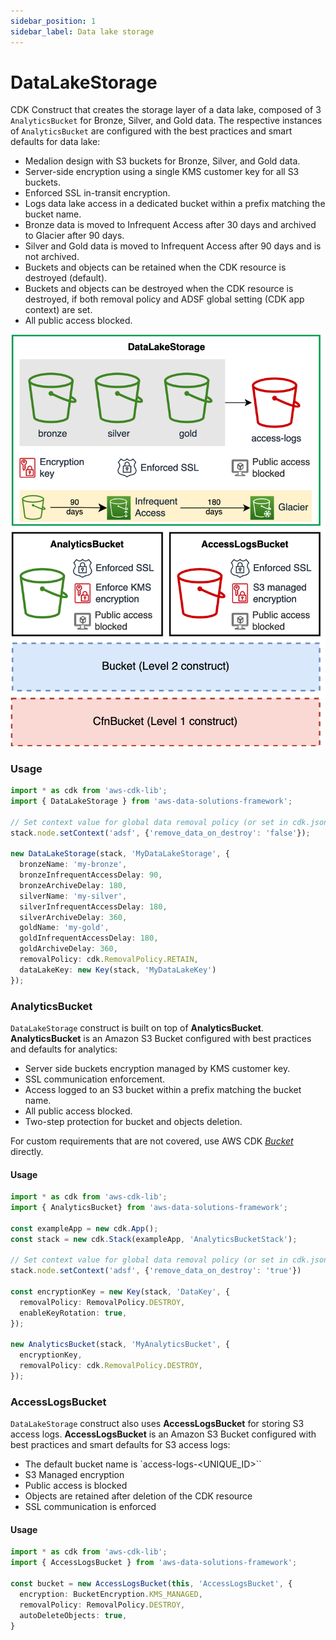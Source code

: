 ```yaml
---
sidebar_position: 1
sidebar_label: Data lake storage
---
```


# DataLakeStorage
 
CDK Construct that creates the storage layer of a data lake, composed of 3 `AnalyticsBucket` for Bronze, Silver, and Gold data. 
The respective instances of `AnalyticsBucket` are configured with the best practices and smart defaults for data lake:
- Medalion design with S3 buckets for Bronze, Silver, and Gold data.
- Server-side encryption using a single KMS customer key for all S3 buckets.
- Enforced SSL in-transit encryption.
- Logs data lake access in a dedicated bucket within a prefix matching the bucket name.
- Bronze data is moved to Infrequent Access after 30 days and archived to Glacier after 90 days.
- Silver and Gold data is moved to Infrequent Access after 90 days and is not archived.
- Buckets and objects can be retained when the CDK resource is destroyed (default).
- Buckets and objects can be destroyed when the CDK resource is destroyed, if both removal policy and ADSF global setting (CDK app context) are set.
- All public access blocked.

![Data lake storage](../../../static/img/adsf-data-lake-construct.png)

### Usage

```typescript
import * as cdk from 'aws-cdk-lib';
import { DataLakeStorage } from 'aws-data-solutions-framework';

// Set context value for global data removal policy (or set in cdk.json).
stack.node.setContext('adsf', {'remove_data_on_destroy': 'false'});

new DataLakeStorage(stack, 'MyDataLakeStorage', {
  bronzeName: 'my-bronze',
  bronzeInfrequentAccessDelay: 90,
  bronzeArchiveDelay: 180,
  silverName: 'my-silver',
  silverInfrequentAccessDelay: 180,
  silverArchiveDelay: 360,
  goldName: 'my-gold',
  goldInfrequentAccessDelay: 180,
  goldArchiveDelay: 360,
  removalPolicy: cdk.RemovalPolicy.RETAIN,
  dataLakeKey: new Key(stack, 'MyDataLakeKey')
});
```

### AnalyticsBucket

`DataLakeStorage` construct is built on top of **AnalyticsBucket**. **AnalyticsBucket** is an Amazon S3 Bucket configured with best practices and defaults for analytics:
- Server side buckets encryption managed by KMS customer key.
- SSL communication enforcement.
- Access logged to an S3 bucket within a prefix matching the bucket name.
- All public access blocked.
- Two-step protection for bucket and objects deletion.

For custom requirements that are not covered, use AWS CDK [*Bucket*](https://docs.aws.amazon.com/cdk/api/v2/docs/aws-cdk-lib.aws_s3.Bucket.html) directly.

#### Usage

```typescript
import * as cdk from 'aws-cdk-lib';
import { AnalyticsBucket} from 'aws-data-solutions-framework';

const exampleApp = new cdk.App();
const stack = new cdk.Stack(exampleApp, 'AnalyticsBucketStack');

// Set context value for global data removal policy (or set in cdk.json).
stack.node.setContext('adsf', {'remove_data_on_destroy': 'true'})

const encryptionKey = new Key(stack, 'DataKey', {
  removalPolicy: RemovalPolicy.DESTROY,
  enableKeyRotation: true,
});

new AnalyticsBucket(stack, 'MyAnalyticsBucket', {
  encryptionKey,
  removalPolicy: cdk.RemovalPolicy.DESTROY,
});
```

### AccessLogsBucket

`DataLakeStorage` construct also uses **AccessLogsBucket** for storing S3 access logs. **AccessLogsBucket** is an Amazon S3 Bucket configured with best practices and smart defaults for S3 access logs:
- The default bucket name is `access-logs-<UNIQUE_ID>``
- S3 Managed encryption
- Public access is blocked
- Objects are retained after deletion of the CDK resource
- SSL communication is enforced

#### Usage

```typescript
import * as cdk from 'aws-cdk-lib';
import { AccessLogsBucket } from 'aws-data-solutions-framework';

const bucket = new AccessLogsBucket(this, 'AccessLogsBucket', {
  encryption: BucketEncryption.KMS_MANAGED,
  removalPolicy: RemovalPolicy.DESTROY,
  autoDeleteObjects: true,
}
```